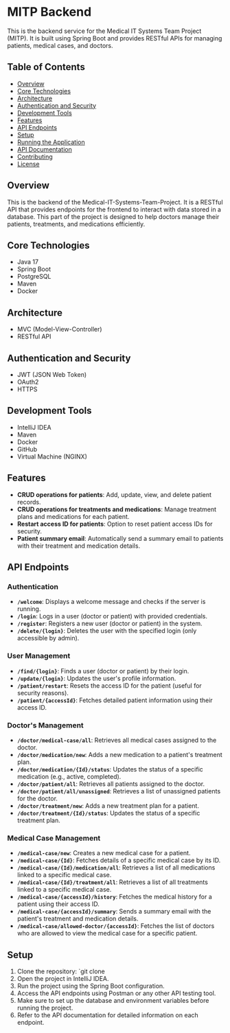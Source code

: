 # MITP Backend

This is the backend service for the Medical IT Systems Team Project (MITP). It is built using Spring Boot and provides RESTful APIs for managing patients, medical cases, and doctors.

## Table of Contents

- [Overview](#overview)
- [Core Technologies](#core-technologies)
- [Architecture](#architecture)
- [Authentication and Security](#authentication-and-security)
- [Development Tools](#development-tools)
- [Features](#features)
- [API Endpoints](#api-endpoints)
- [Setup](#setup)
- [Running the Application](#running-the-application)
- [API Documentation](#api-documentation)
- [Contributing](#contributing)
- [License](#license)

## Overview

This is the backend of the Medical-IT-Systems-Team-Project. It is a RESTful API that provides endpoints for the frontend to interact with data stored in a database. This part of the project is designed to help doctors manage their patients, treatments, and medications efficiently.

## Core Technologies

- Java 17
- Spring Boot
- PostgreSQL
- Maven
- Docker

## Architecture

- MVC (Model-View-Controller)
- RESTful API

## Authentication and Security

- JWT (JSON Web Token)
- OAuth2
- HTTPS

## Development Tools

- IntelliJ IDEA
- Maven
- Docker
- GitHub
- Virtual Machine (NGINX)

## Features

- **CRUD operations for patients**: Add, update, view, and delete patient records.
- **CRUD operations for treatments and medications**: Manage treatment plans and medications for each patient.
- **Restart access ID for patients**: Option to reset patient access IDs for security.
- **Patient summary email**: Automatically send a summary email to patients with their treatment and medication details.

## API Endpoints

### Authentication

- **`/welcome`**: Displays a welcome message and checks if the server is running.
- **`/login`**: Logs in a user (doctor or patient) with provided credentials.
- **`/register`**: Registers a new user (doctor or patient) in the system.
- **`/delete/{login}`**: Deletes the user with the specified login (only accessible by admin).

### User Management

- **`/find/{login}`**: Finds a user (doctor or patient) by their login.
- **`/update/{login}`**: Updates the user's profile information.
- **`/patient/restart`**: Resets the access ID for the patient (useful for security reasons).
- **`/patient/{accessId}`**: Fetches detailed patient information using their access ID.

### Doctor's Management

- **`/doctor/medical-case/all`**: Retrieves all medical cases assigned to the doctor.
- **`/doctor/medication/new`**: Adds a new medication to a patient's treatment plan.
- **`/doctor/medication/{Id}/status`**: Updates the status of a specific medication (e.g., active, completed).
- **`/doctor/patient/all`**: Retrieves all patients assigned to the doctor.
- **`/doctor/patient/all/unassigned`**: Retrieves a list of unassigned patients for the doctor.
- **`/doctor/treatment/new`**: Adds a new treatment plan for a patient.
- **`/doctor/treatment/{Id}/status`**: Updates the status of a specific treatment plan.

### Medical Case Management

- **`/medical-case/new`**: Creates a new medical case for a patient.
- **`/medical-case/{Id}`**: Fetches details of a specific medical case by its ID.
- **`/medical-case/{Id}/medication/all`**: Retrieves a list of all medications linked to a specific medical case.
- **`/medical-case/{Id}/treatment/all`**: Retrieves a list of all treatments linked to a specific medical case.
- **`/medical-case/{accessId}/history`**: Fetches the medical history for a patient using their access ID.
- **`/medical-case/{accessId}/summary`**: Sends a summary email with the patient's treatment and medication details.
- **`/medical-case/allowed-doctor/{accessId}`**: Fetches the list of doctors who are allowed to view the medical case for a specific patient.

## Setup
1. Clone the repository: `git clone 
2. Open the project in IntelliJ IDEA.
3. Run the project using the Spring Boot configuration.
4. Access the API endpoints using Postman or any other API testing tool.
5. Make sure to set up the database and environment variables before running the project.
6. Refer to the API documentation for detailed information on each endpoint.



